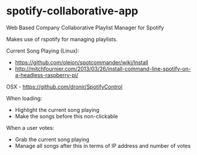 spotify-collaborative-app
=========================

Web Based Company Collaborative Playlist Manager for Spotify

Makes use of rspotify for managing playlists.

Current Song Playing (Linux):
* https://github.com/olejon/spotcommander/wiki/Install
* http://mitchfournier.com/2013/03/26/install-command-line-spotify-on-a-headless-raspberry-pi/

OSX - https://github.com/dronir/SpotifyControl

When loading:
* Highlight the current song playing
* Make the songs before this non-clickable

When a user votes:
* Grab the current song playing
* Manage all songs after this in terms of IP address and number of votes